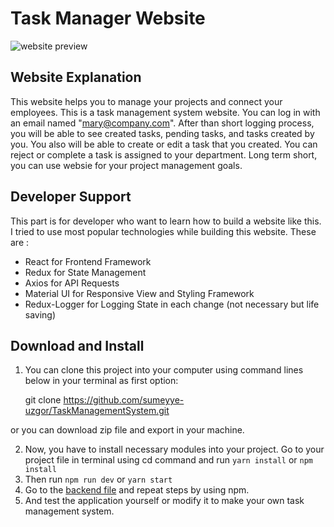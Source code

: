 # Task Manager Website

![website preview](https://i.ibb.co/wKGv0tN/Screenshot-37.png)
## Website Explanation
This website helps you to manage your projects and connect your employees. This is a task management system website. You can log in with an email named "mary@company.com". After than short logging process, you will be able to see created tasks, pending tasks, and tasks created by you. You also will be able to create or edit a task that you created. You can reject or complete a task is assigned to your department. Long term short, you can use websie for your project management goals.

## Developer Support
 This part is for developer who want to learn how to build a website like this. I tried to use most popular technologies while building this website. These are : 
 

 - React for Frontend Framework
 - Redux for State Management 
 - Axios for API Requests
 - Material UI for Responsive View and Styling Framework
 - Redux-Logger for Logging State in each change (not necessary but life saving)

## Download and Install

 1. You can clone this project into your computer using command lines below in your terminal as first option:

    git clone https://github.com/sumeyye-uzgor/TaskManagementSystem.git

or you can download zip file and export in your machine.

 2. Now, you have to install necessary modules into your project. Go to your project file in terminal using cd command and run `yarn install` or `npm install`
 3. Then run `npm run dev` or `yarn start`
 4. Go to the [backend file](https://github.com/crosstech/crosstech-frontend-challenge-api) and repeat steps by using npm.
 5. And test the application yourself or modify it to make your own task management system.
